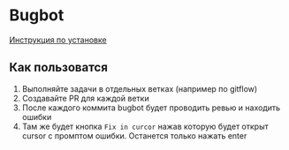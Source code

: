 # Bugbot

[Инструкция по установке](https://cursor.com/docs/bugbot)

## Как пользоватся
1. Выполняйте задачи в отдельных ветках (например по gitflow)
2. Создавайте PR для каждой ветки
3. После каждого коммита bugbot будет проводить ревью и находить ошибки
4. Там же будет кнопка `Fix in curcor` нажав которую будет открыт cursor с промптом ошибки. Останется только нажать enter
